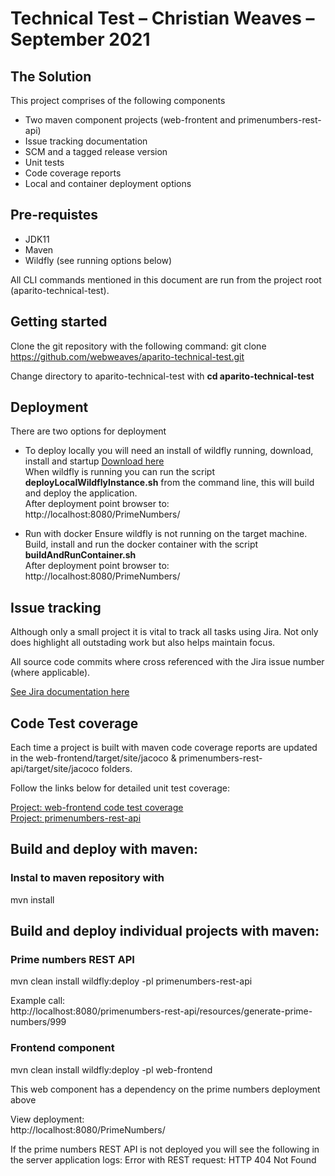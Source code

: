 # Technical Test – Christian Weaves – September 2021

## The Solution

This project comprises of the following components

* Two maven component projects (web-frontent and primenumbers-rest-api)
* Issue tracking documentation
* SCM and a tagged release version
* Unit tests
* Code coverage reports
* Local and container deployment options

## Pre-requistes

* JDK11
* Maven
* Wildfly (see running options below)

All CLI commands mentioned in this document are run from the project root (aparito-technical-test).

## Getting started

Clone the git repository with the following command:
git clone https://github.com/webweaves/aparito-technical-test.git 

Change directory to aparito-technical-test with **cd aparito-technical-test**

## Deployment
There are two options for deployment 
* To deploy locally you will need an install of wildfly running, download, install and startup [Download here](https://www.wildfly.org/downloads/)  
When wildfly is running you can run the script **deployLocalWildflyInstance.sh** from the command line, this will build and deploy the application.  
After deployment point browser to: http://localhost:8080/PrimeNumbers/

* Run with docker
Ensure wildfly is not running on the target machine.  
Build, install and run the docker container with the script **buildAndRunContainer.sh**  
After deployment point browser to: http://localhost:8080/PrimeNumbers/

## Issue tracking
Although only a small project it is vital to track all tasks using Jira. Not only does highlight all outstading work but also helps maintain focus.

All source code commits where cross referenced with the Jira issue number (where applicable).

[See Jira documentation here](https://htmlpreview.github.io/?https://github.com/webweaves/aparito-technical-test/blob/main/documentation/jira/AparitoTechTestJiraIssues.doc)

## Code Test coverage
Each time a project is built with maven code coverage reports are updated in the web-frontend/target/site/jacoco & primenumbers-rest-api/target/site/jacoco folders.

Follow the links below for detailed unit test coverage:

[Project: web-frontend code test coverage](https://htmlpreview.github.io/?https://github.com/webweaves/aparito-technical-test/blob/main/documentation/codeTestCoverage/web-frontend/index.html)  
[Project: primenumbers-rest-api](https://htmlpreview.github.io/?https://github.com/webweaves/aparito-technical-test/blob/main/documentation/codeTestCoverage/primenumbers-rest-api/index.html)  

## Build and deploy with maven:

### Instal to maven repository with
mvn install

## Build and deploy individual projects with maven:

### Prime numbers REST API
mvn clean install wildfly:deploy -pl primenumbers-rest-api

Example call:  
http://localhost:8080/primenumbers-rest-api/resources/generate-prime-numbers/999

### Frontend component
mvn clean install wildfly:deploy -pl web-frontend

This web component has a dependency on the prime numbers deployment above  

View deployment:  
http://localhost:8080/PrimeNumbers/

If the prime numbers REST API is not deployed you will see the following in the server application logs: Error with REST request: HTTP 404 Not Found
